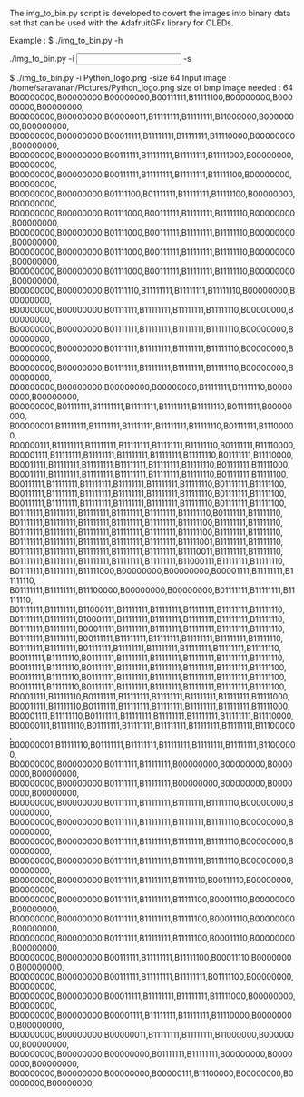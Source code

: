 The img_to_bin.py script is developed to covert the images into binary data set that can be used with the AdafruitGFx library for OLEDs.

Example :
$ ./img_to_bin.py -h

./img_to_bin.py -i <input image file> -s <bmp image size in pixels>

$ ./img_to_bin.py -i Python_logo.png -size 64
Input image :  /home/saravanan/Pictures/Python_logo.png
size of bmp image needed : 64
B00000000,B00000000,B00000000,B00111111,B11111100,B00000000,B00000000,B00000000,
B00000000,B00000000,B00000011,B11111111,B11111111,B11000000,B00000000,B00000000,
B00000000,B00000000,B00011111,B11111111,B11111111,B11110000,B00000000,B00000000,
B00000000,B00000000,B00111111,B11111111,B11111111,B11111000,B00000000,B00000000,
B00000000,B00000000,B00111111,B11111111,B11111111,B11111100,B00000000,B00000000,
B00000000,B00000000,B01111100,B01111111,B11111111,B11111100,B00000000,B00000000,
B00000000,B00000000,B01111000,B00111111,B11111111,B11111110,B00000000,B00000000,
B00000000,B00000000,B01111000,B00111111,B11111111,B11111110,B00000000,B00000000,
B00000000,B00000000,B01111000,B00111111,B11111111,B11111110,B00000000,B00000000,
B00000000,B00000000,B01111000,B00111111,B11111111,B11111110,B00000000,B00000000,
B00000000,B00000000,B01111110,B11111111,B11111111,B11111110,B00000000,B00000000,
B00000000,B00000000,B01111111,B11111111,B11111111,B11111110,B00000000,B00000000,
B00000000,B00000000,B01111111,B11111111,B11111111,B11111110,B00000000,B00000000,
B00000000,B00000000,B01111111,B11111111,B11111111,B11111110,B00000000,B00000000,
B00000000,B00000000,B01111111,B11111111,B11111111,B11111110,B00000000,B00000000,
B00000000,B00000000,B00000000,B00000000,B11111111,B11111110,B00000000,B00000000,
B00000000,B01111111,B11111111,B11111111,B11111111,B11111110,B01111111,B00000000,
B00000001,B11111111,B11111111,B11111111,B11111111,B11111110,B01111111,B11100000,
B00000111,B11111111,B11111111,B11111111,B11111111,B11111110,B01111111,B11110000,
B00001111,B11111111,B11111111,B11111111,B11111111,B11111110,B01111111,B11110000,
B00011111,B11111111,B11111111,B11111111,B11111111,B11111110,B01111111,B11111000,
B00011111,B11111111,B11111111,B11111111,B11111111,B11111110,B01111111,B11111100,
B00111111,B11111111,B11111111,B11111111,B11111111,B11111110,B01111111,B11111100,
B00111111,B11111111,B11111111,B11111111,B11111111,B11111110,B01111111,B11111100,
B00111111,B11111111,B11111111,B11111111,B11111111,B11111110,B01111111,B11111100,
B01111111,B11111111,B11111111,B11111111,B11111111,B11111110,B01111111,B11111110,
B01111111,B11111111,B11111111,B11111111,B11111111,B11111100,B11111111,B11111110,
B01111111,B11111111,B11111111,B11111111,B11111111,B11111100,B11111111,B11111110,
B01111111,B11111111,B11111111,B11111111,B11111111,B11111001,B11111111,B11111110,
B01111111,B11111111,B11111111,B11111111,B11111111,B11110011,B11111111,B11111110,
B01111111,B11111111,B11111111,B11111111,B11111111,B11000111,B11111111,B11111110,
B01111111,B11111111,B11111000,B00000000,B00000000,B00001111,B11111111,B11111110,
B01111111,B11111111,B11100000,B00000000,B00000000,B01111111,B11111111,B11111110,
B01111111,B11111111,B11000111,B11111111,B11111111,B11111111,B11111111,B11111110,
B01111111,B11111111,B10001111,B11111111,B11111111,B11111111,B11111111,B11111110,
B01111111,B11111111,B00011111,B11111111,B11111111,B11111111,B11111111,B11111110,
B01111111,B11111111,B00111111,B11111111,B11111111,B11111111,B11111111,B11111110,
B01111111,B11111111,B01111111,B11111111,B11111111,B11111111,B11111111,B11111110,
B00111111,B11111110,B01111111,B11111111,B11111111,B11111111,B11111111,B11111110,
B00111111,B11111110,B01111111,B11111111,B11111111,B11111111,B11111111,B11111100,
B00111111,B11111110,B01111111,B11111111,B11111111,B11111111,B11111111,B11111100,
B00111111,B11111110,B01111111,B11111111,B11111111,B11111111,B11111111,B11111100,
B00011111,B11111110,B01111111,B11111111,B11111111,B11111111,B11111111,B11111000,
B00011111,B11111110,B01111111,B11111111,B11111111,B11111111,B11111111,B11111000,
B00001111,B11111110,B01111111,B11111111,B11111111,B11111111,B11111111,B11110000,
B00000111,B11111110,B01111111,B11111111,B11111111,B11111111,B11111111,B11100000,
B00000001,B11111110,B01111111,B11111111,B11111111,B11111111,B11111111,B11000000,
B00000000,B00000000,B01111111,B11111111,B00000000,B00000000,B00000000,B00000000,
B00000000,B00000000,B01111111,B11111111,B00000000,B00000000,B00000000,B00000000,
B00000000,B00000000,B01111111,B11111111,B11111111,B11111110,B00000000,B00000000,
B00000000,B00000000,B01111111,B11111111,B11111111,B11111110,B00000000,B00000000,
B00000000,B00000000,B01111111,B11111111,B11111111,B11111110,B00000000,B00000000,
B00000000,B00000000,B01111111,B11111111,B11111111,B11111110,B00000000,B00000000,
B00000000,B00000000,B01111111,B11111111,B11111110,B00111110,B00000000,B00000000,
B00000000,B00000000,B01111111,B11111111,B11111100,B00011110,B00000000,B00000000,
B00000000,B00000000,B01111111,B11111111,B11111100,B00011110,B00000000,B00000000,
B00000000,B00000000,B01111111,B11111111,B11111100,B00011110,B00000000,B00000000,
B00000000,B00000000,B00111111,B11111111,B11111100,B00011110,B00000000,B00000000,
B00000000,B00000000,B00111111,B11111111,B11111111,B01111100,B00000000,B00000000,
B00000000,B00000000,B00011111,B11111111,B11111111,B11111000,B00000000,B00000000,
B00000000,B00000000,B00001111,B11111111,B11111111,B11110000,B00000000,B00000000,
B00000000,B00000000,B00000011,B11111111,B11111111,B11000000,B00000000,B00000000,
B00000000,B00000000,B00000000,B01111111,B11111111,B00000000,B00000000,B00000000,
B00000000,B00000000,B00000000,B00000111,B11100000,B00000000,B00000000,B00000000,
